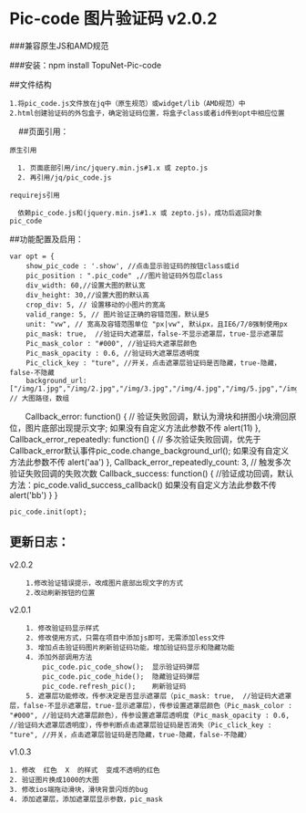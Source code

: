 Pic-code 图片验证码 v2.0.2
====


###兼容原生JS和AMD规范

###安装：npm install TopuNet-Pic-code


##文件结构

    
    1.将pic_code.js文件放在jq中（原生规范）或widget/lib（AMD规范）中
    2.html创建验证码的外包盒子，确定验证码位置，将盒子class或者id传到opt中相应位置
    
##页面引用：
        
    原生引用
    
      1. 页面底部引用/inc/jquery.min.js#1.x 或 zepto.js
      2. 再引用/jq/pic_code.js
        
    requirejs引用
    
      依赖pic_code.js和(jquery.min.js#1.x 或 zepto.js)，成功后返回对象 pic_code
        
    
##功能配置及启用：

    var opt = {
        show_pic_code : '.show', //点击显示验证码的按钮class或id
        pic_position : ".pic_code" ,//图片验证码外包层class
        div_width: 60,//设置大图的默认宽
        div_height: 30,//设置大图的默认高
        crop_div: 5, // 设置移动的小图片的宽高
        valid_range: 5, // 图片验证正确的容错范围，默认是5
        unit: "vw", // 宽高及容错范围单位 "px|vw", 默认px，且IE6/7/8强制使用px
        pic_mask: true,  //验证码大遮罩层，false-不显示遮罩层，true-显示遮罩层
        Pic_mask_color : "#000", //验证码大遮罩层颜色
        Pic_mask_opacity : 0.6, //验证码大遮罩层透明度
        Pic_click_key : "ture", //开关，点击遮罩层验证码是否隐藏，true-隐藏，false-不隐藏
        background_url:["/img/1.jpg","/img/2.jpg","/img/3.jpg","/img/4.jpg","/img/5.jpg","/img/6.jpg","/img/7.jpg","/img/8.jpg","/img/9.jpg"], // 大图路径，数组
        Callback_error: function() { // 验证失败回调，默认为滑块和拼图小块滑回原位，图片底部出现提示文字;  如果没有自定义方法此参数不传
        	alert(11)
        }, 
        Callback_error_repeatedly: function() { // 多次验证失败回调，优先于Callback_error默认事件pic_code.change_background_url(); 如果没有自定义方法此参数不传
        	alert('aa')
        },
        Callback_error_repeatedly_count: 3, // 触发多次验证失败回调的失败次数
        Callback_success: function() { //验证成功回调，默认方法：pic_code.valid_success_callback()	如果没有自定义方法此参数不传
        	alert('bb')
        }
    }
    
    pic_code.init(opt);



更新日志：
-------------
v2.0.2

        1.修改验证错误提示，改成图片底部出现文字的方式
        2.改动刷新按钮的位置
        
v2.0.1

        1. 修改验证码显示样式
        2. 修改使用方式，只需在项目中添加js即可，无需添加less文件
        3. 增加点击验证码图片刷新验证码功能，增加验证码显示和隐藏功能
        4. 添加外部调用方法
            pic_code.pic_code_show();  显示验证码弹层
            pic_code.pic_code_hide();  隐藏验证码弹层
            pic_code.refresh_pic();    刷新验证码
        5. 遮罩层功能修改，传参决定是否显示遮罩层（pic_mask: true,  //验证码大遮罩层，false-不显示遮罩层，true-显示遮罩层），传参设置遮罩层颜色（Pic_mask_color : "#000", //验证码大遮罩层颜色），传参设置遮罩层透明度（Pic_mask_opacity : 0.6, //验证码大遮罩层透明度），传参判断点击遮罩层验证码是否消失（Pic_click_key : "ture", //开关，点击遮罩层验证码是否隐藏，true-隐藏，false-不隐藏）
            
v1.0.3
    
    1. 修改  红色  X  的样式  变成不透明的红色
    2. 验证图片换成1000的大图
    3. 修改ios端拖动滑块，滑块背景闪烁的bug
    4. 添加遮罩层，添加遮罩层显示参数，pic_mask
    
